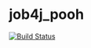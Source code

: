 # job4j_pooh

[![Build Status](https://www.travis-ci.com/hasover/job4jpooh.svg?branch=main)](https://www.travis-ci.com/hasover/job4jpooh)